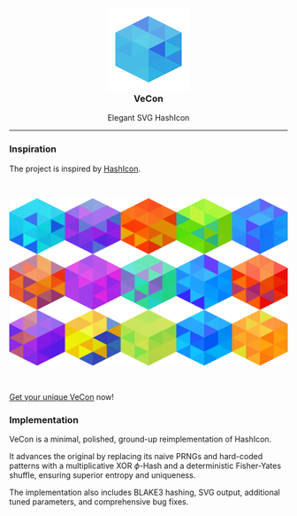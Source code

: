 <h3 align="center">
	<img src="https://raw.githubusercontent.com/wavim/vecon/master/assets/icon.png" width="150" alt="VeCon Icon" /><br />
	VeCon
</h3>
<p align="center">Elegant SVG HashIcon</p>

---

### Inspiration

The project is inspired by [HashIcon](https://github.com/emeraldpay/hashicon).

<br />
<p align="center">
	<img src="https://raw.githubusercontent.com/wavim/vecon/master/assets/list.png" width="600" alt="Demo Icons" />
</p>
<br />

[Get your unique VeCon](https://wavim.github.io/vecon/) now!

### Implementation

VeCon is a minimal, polished, ground-up reimplementation of HashIcon.

It advances the original by replacing its naive PRNGs and hard-coded patterns
with a multiplicative XOR $\phi$-Hash and a deterministic Fisher-Yates shuffle,
ensuring superior entropy and uniqueness.

The implementation also includes BLAKE3 hashing, SVG output, additional tuned
parameters, and comprehensive bug fixes.
